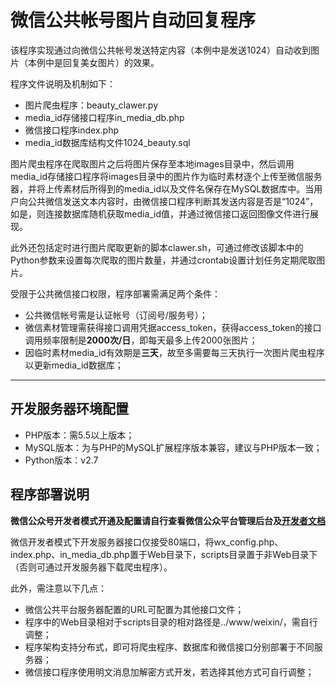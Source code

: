 # 微信公共帐号图片自动回复程序
该程序实现通过向微信公共帐号发送特定内容（本例中是发送1024）自动收到图片（本例中是回复美女图片）的效果。

程序文件说明及机制如下：
* 图片爬虫程序：beauty_clawer.py
* media_id存储接口程序in_media_db.php
* 微信接口程序index.php
* media_id数据库结构文件1024_beauty.sql

图片爬虫程序在爬取图片之后将图片保存至本地images目录中，然后调用media_id存储接口程序将images目录中的图片作为临时素材逐个上传至微信服务器，并将上传素材后所得到的media_id以及文件名保存在MySQL数据库中。当用户向公共微信发送文本内容时，由微信接口程序判断其发送内容是否是“1024”，如是，则连接数据库随机获取media_id值，并通过微信接口返回图像文件进行展现。

此外还包括定时进行图片爬取更新的脚本clawer.sh，可通过修改该脚本中的Python参数来设置每次爬取的图片数量，并通过crontab设置计划任务定期爬取图片。

受限于公共微信接口权限，程序部署需满足两个条件：
* 公共微信帐号需是认证帐号（订阅号/服务号）；
* 微信素材管理需获得接口调用凭据access_token，获得access_token的接口调用频率限制是**2000次/日**，即每天最多上传2000张图片；
* 因临时素材media_id有效期是**三天**，故至多需要每三天执行一次图片爬虫程序以更新media_id数据库；

***
## 开发服务器环境配置
* PHP版本：需5.5以上版本；
* MySQL版本：为与PHP的MySQL扩展程序版本兼容，建议与PHP版本一致；
* Python版本：v2.7

## 程序部署说明
**微信公众号开发者模式开通及配置请自行查看微信公众平台管理后台及[开发者文档](http://mp.weixin.qq.com/wiki/home/index.html)**

微信开发者模式下开发服务器接口仅接受80端口，将wx_config.php、index.php、in_media_db.php置于Web目录下，scripts目录置于非Web目录下（否则可通过开发服务器下载爬虫程序）。

此外，需注意以下几点：
* 微信公共平台服务器配置的URL可配置为其他接口文件；
* 程序中的Web目录相对于scripts目录的相对路径是../www/weixin/，需自行调整；
* 程序架构支持分布式，即可将爬虫程序、数据库和微信接口分别部署于不同服务器；
* 微信接口程序使用明文消息加解密方式开发，若选择其他方式可自行调整；
